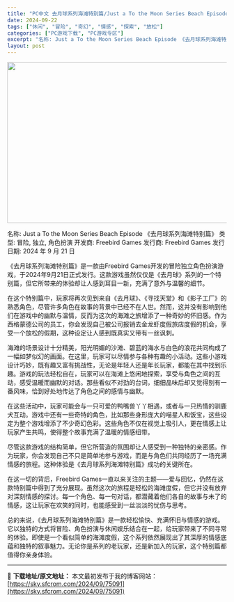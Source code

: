 ```yaml
---
title: "PC中文 去月球系列海滩特别篇/Just a To the Moon Series Beach Episode 908M"
date: 2024-09-22
tags: ["休闲", "冒险", "奇幻", "情感", "探索", "放松"]
categories: ["PC游戏下载", "PC游戏专区"]
excerpt: "名称: Just a To the Moon Series Beach Episode 《去月球系列海滩特别篇》 类型: 冒险, 独立, 角色扮演 开发商: Freebird Games 发行商: Freebird Games 发行日期: 2024 年 9 月 21 日 《去月球系列海滩特别篇》是一&hellip;"
layout: post
---
```


<img class="aligncenter size-full wp-image-75092" src="https://sky.sfcrom.com/wp-content/uploads/2024/09/2024092123323735.webp" alt="" width="660" height="370" />

名称: Just a To the Moon Series Beach Episode 《去月球系列海滩特别篇》
类型: 冒险, 独立, 角色扮演
开发商: Freebird Games
发行商: Freebird Games
发行日期: 2024 年 9 月 21 日

《去月球系列海滩特别篇》是一款由Freebird Games开发的冒险独立角色扮演游戏，于2024年9月21日正式发行。这款游戏虽然仅仅是《去月球》系列的一个特别篇，但它所带来的体验却让人感到耳目一新，充满了意外与温馨的细节。

在这个特别篇中，玩家将再次见到来自《去月球》、《寻找天堂》和《影子工厂》的熟悉角色，尽管许多角色在故事的背景中已经不在人世。然而，这并没有影响到他们在游戏中的幽默与温情，反而为这次的海滩之旅增添了一种奇妙的怀旧感。作为西格蒙德公司的员工，你会发现自己被公司报销去金龙虾度假旅店度假的机会，享受一个放松的假期，这种设定让人感到既真实又带有一丝讽刺。

海滩的场景设计十分精美，阳光明媚的沙滩、碧蓝的海水与白色的浪花共同构成了一幅如梦似幻的画面。在这里，玩家可以尽情参与各种有趣的小活动。这些小游戏设计巧妙，既有趣又富有挑战性，无论是年轻人还是年长玩家，都能在其中找到乐趣。游戏的玩法轻松自在，玩家可以在海滩上悠闲地探索，享受与角色之间的互动，感受温暖而幽默的对话。那些看似不对劲的台词，细细品味后却又觉得别有一番风味，恰到好处地传达了角色之间的感情与幽默。

在这些活动中，玩家可能会与一只可爱的鸭嘴兽丫丫相遇，或者与一只热情的驯鹿犬互动。游戏中还有一些奇特的角色，比如那些身形庞大的喵星人和饭宝，这些设定为整个游戏增添了不少奇幻色彩。这些角色不仅在视觉上吸引人，更在情感上让玩家产生共鸣，使得整个故事充满了温暖的情感纽带。

尽管这款游戏的结构简单，但它所营造的氛围却让人感受到一种独特的亲密感。作为玩家，你会发现自己不只是简单地参与游戏，而是与角色们共同经历了一场充满情感的旅程。这种体验是《去月球系列海滩特别篇》成功的关键所在。

在这一切的背后，Freebird Games一直以来关注的主题——爱与回忆，仍然在这款特别篇中得到了充分展现。虽然这次的旅程是轻松的海滩度假，但它并没有放弃对深刻情感的探讨。每一个角色、每一句对话，都潜藏着他们各自的故事与未了的情感，这让玩家在欢笑的同时，也能感受到一丝淡淡的忧伤与思考。

总的来说，《去月球系列海滩特别篇》是一款轻松愉快、充满怀旧与情感的游戏。它以独特的方式将冒险、角色扮演与休闲娱乐结合在一起，给玩家带来了不同寻常的体验。即使是一个看似简单的海滩度假，这个系列依然展现出了其深厚的情感底蕴和独特的叙事魅力。无论你是系列的老玩家，还是新加入的玩家，这个特别篇都值得你亲身体验。

---
📖 **下载地址/原文地址：** 本文最初发布于我的博客网站：[https://sky.sfcrom.com/2024/09/75091](https://sky.sfcrom.com/2024/09/75091)
